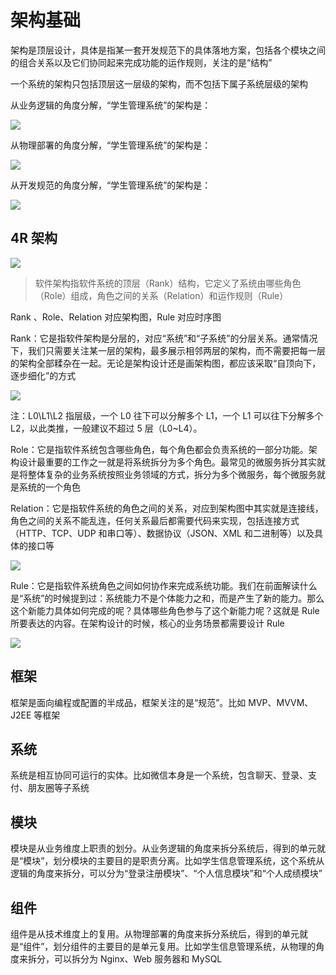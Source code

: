 # 架构基础

架构是顶层设计，具体是指某一套开发规范下的具体落地方案，包括各个模块之间的组合关系以及它们协同起来完成功能的运作规则，关注的是“结构”

一个系统的架构只包括顶层这一层级的架构，而不包括下属子系统层级的架构

从业务逻辑的角度分解，“学生管理系统”的架构是：

![](https://static001.geekbang.org/resource/image/af/a8/af3f5d6afe79d8c37b727606f749a1a8.jpg?wh=1920x422)

从物理部署的角度分解，“学生管理系统”的架构是：

![](https://static001.geekbang.org/resource/image/28/69/28ca0b7912ea0dda4a9fd4ceec75bf69.jpg?wh=1920x941)

从开发规范的角度分解，“学生管理系统”的架构是：

![](https://static001.geekbang.org/resource/image/3e/1d/3e5f788e9dceb7f2cd9eb79d0d92fd1d.jpg?wh=1920x717)

## 4R 架构

![](https://static001.geekbang.org/resource/image/67/c1/670a502889683719f63846762a710ec1.jpg?wh=1920x466)

> 软件架构指软件系统的顶层（Rank）结构，它定义了系统由哪些角色（Role）组成，角色之间的关系（Relation）和运作规则（Rule）

Rank 、Role、Relation 对应架构图，Rule 对应时序图

Rank：它是指软件架构是分层的，对应“系统”和“子系统”的分层关系。通常情况下，我们只需要关注某一层的架构，最多展示相邻两层的架构，而不需要把每一层的架构全部糅杂在一起。无论是架构设计还是画架构图，都应该采取“自顶向下，逐步细化”的方式

![](https://static001.geekbang.org/resource/image/45/b1/452ce48209b1e9ea77484e68dbb8f0b1.jpg?wh=1920x931)

注：L0\L1\L2 指层级，一个 L0 往下可以分解多个 L1，一个 L1 可以往下分解多个 L2，以此类推，一般建议不超过 5 层（L0~L4）。

Role：它是指软件系统包含哪些角色，每个角色都会负责系统的一部分功能。架构设计最重要的工作之一就是将系统拆分为多个角色。最常见的微服务拆分其实就是将整体复杂的业务系统按照业务领域的方式，拆分为多个微服务，每个微服务就是系统的一个角色

Relation：它是指软件系统的角色之间的关系，对应到架构图中其实就是连接线，角色之间的关系不能乱连，任何关系最后都需要代码来实现，包括连接方式（HTTP、TCP、UDP 和串口等）、数据协议（JSON、XML 和二进制等）以及具体的接口等

![](https://static001.geekbang.org/resource/image/95/fc/952cdceaa1bd5ed9f5fb039733dabafc.jpg?wh=1920x1002)

Rule：它是指软件系统角色之间如何协作来完成系统功能。我们在前面解读什么是“系统”的时候提到过：系统能力不是个体能力之和，而是产生了新的能力。那么这个新能力具体如何完成的呢？具体哪些角色参与了这个新能力呢？这就是 Rule 所要表达的内容。在架构设计的时候，核心的业务场景都需要设计 Rule

![](https://static001.geekbang.org/resource/image/0e/ea/0e7a35a01b62e5590566c09eff6b19ea.jpg?wh=1920x1080)

## 框架

框架是面向编程或配置的半成品，框架关注的是“规范”。比如 MVP、MVVM、J2EE 等框架

## 系统

系统是相互协同可运行的实体。比如微信本身是一个系统，包含聊天、登录、支付、朋友圈等子系统

## 模块

模块是从业务维度上职责的划分。从业务逻辑的角度来拆分系统后，得到的单元就是“模块”，划分模块的主要目的是职责分离。比如学生信息管理系统，这个系统从逻辑的角度来拆分，可以分为“登录注册模块”、“个人信息模块”和“个人成绩模块”

## 组件

组件是从技术维度上的复用。从物理部署的角度来拆分系统后，得到的单元就是“组件”，划分组件的主要目的是单元复用。比如学生信息管理系统，从物理的角度来拆分，可以拆分为 Nginx、Web 服务器和 MySQL

